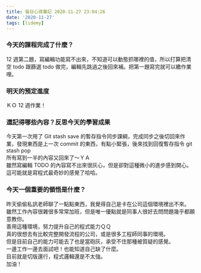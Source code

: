 ```yaml
---
title: 每日心得筆記 2020-11-27 23:04:26
date: '2020-11-27'
tags: [lidemy]
---
```


### 今天的課程完成了什麼？

12 週第二題，寫編輯功能寫不出來，不知道可以動態抓哪裡的值，所以打算把清空 todo 跟篩選 todo 做完，編輯先跳過之後回來補。把第一題寫完就可以繳作業哩。

### 明天的預定進度

ＫＯ 12 週作業！

### 還記得哪些內容？反思今天的學習成果

今天第一次用了 Git stash save 的暫存指令同步課綱，完成同步之後切回來作業，發現東西是上一次 commit 的東西，有點小緊張，後來找到回復暫存指令 git stash pop  
所有寫到一半的內容又回來了～ＹＡ  
雖然寫編輯 TODO 的內容寫不出來很灰心，但是卻對這種微小的進步感到開心。  
這可能就是寫程式最奇妙的感覺了哈哈。

### 今天一個重要的領悟是什麼？

昨天偷偷私訊老師聊了一點點東西，我覺得自己是卡在公司這個環境裡出不來。  
雖然工作內容很雜很多常常加班，但是唯一優點就是同事人很好去問問題幾乎都願意教你。  
善用這種環境，努力提升自己的程式能力ＱＱ  
真的很想去有比較完整開發流程的公司，或是很多工程師同事的環境。  
但是目前自己的能力可能去了也是當砲灰，承受不住那種被質疑的感覺。  
一邊工作一邊去面試吧！也能知道自己缺了什麼。  
目前就是切版還行，程式邏輯還是不太強。  
加油！
